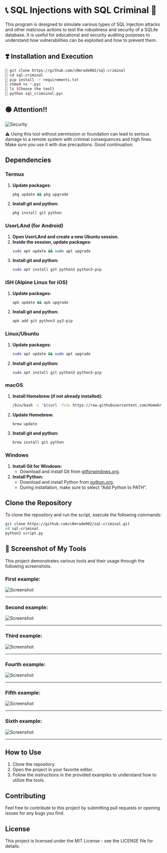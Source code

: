 # 📞 SQL Injections with SQL Criminal 🥷

This program is designed to simulate various types of SQL Injection attacks and other malicious actions to test the robustness and security of a SQLite database. It is useful for educational and security auditing purposes to understand how vulnerabilities can be exploited and how to prevent them.

## ❣️ Installation and Execution

```sh
🐧 git clone https://github.com/c0mrade002/sql-criminal
🐧 cd sql-criminal
🐧 pip install -r requirements.txt
🐧 chmod +x *.pyc
🐧 ls (Choose the tool)
🐧 python sql_crimiinal.pyc
```

## 🟢 Attention!!

![Security](https://www.keepersecurity.com/blog/wp-content/uploads/2023/03/blog@2x-12-1024x349.jpg)

⚠️ Using this tool without permission or foundation can lead to serious damage to a remote system with criminal consequences and high fines. Make sure you use it with due precautions. Good continuation.

## Dependencies

### Termux

1. **Update packages:**
    ```sh
    pkg update && pkg upgrade
    ```
2. **Install git and python:**
    ```sh
    pkg install git python
    ```

### UserLAnd (for Android)

1. **Open UserLAnd and create a new Ubuntu session.**
2. **Inside the session, update packages:**
    ```sh
    sudo apt update && sudo apt upgrade
    ```
3. **Install git and python:**
    ```sh
    sudo apt install git python3 python3-pip
    ```

### iSH (Alpine Linux for iOS)

1. **Update packages:**
    ```sh
    apk update && apk upgrade
    ```
2. **Install git and python:**
    ```sh
    apk add git python3 py3-pip
    ```

### Linux/Ubuntu

1. **Update packages:**
    ```sh
    sudo apt update && sudo apt upgrade
    ```
2. **Install git and python:**
    ```sh
    sudo apt install git python3 python3-pip
    ```

### macOS

1. **Install Homebrew (if not already installed):**
    ```sh
    /bin/bash -c "$(curl -fsSL https://raw.githubusercontent.com/Homebrew/install/HEAD/install.sh)"
    ```
2. **Update Homebrew:**
    ```sh
    brew update
    ```
3. **Install git and python:**
    ```sh
    brew install git python
    ```

### Windows

1. **Install Git for Windows:**
    - Download and install Git from [gitforwindows.org](https://gitforwindows.org/).
2. **Install Python:**
    - Download and install Python from [python.org](https://www.python.org/downloads/).
    - During installation, make sure to select "Add Python to PATH".

## Clone the Repository

To clone the repository and run the script, execute the following commands:

```sh
git clone https://github.com/c0mrade002/sql-criminal.git
cd sql-criminal
python3 script.py
```

## 💯 Screenshot of My Tools

This project demonstrates various tools and their usage through the following screenshots.

### First example:
![Screenshot](https://i.ibb.co/cTs49gP/Screenshot-20240611-035336-Termux.jpg)

---

### Second example:
![Screenshot](https://i.ibb.co/Pz63Bhb/Screenshot-20240611-035437-Termux.jpg)

---

### Third example:
![Screenshot](https://i.ibb.co/8df92Q3/Screenshot-20240611-035531-Termux.jpg)

---

### Fourth example:
![Screenshot](https://i.ibb.co/R6rTrJQ/Screenshot-20240611-035549-Termux.jpg)

---

### Fifth example:
![Screenshot](https://i.ibb.co/qrHs9BP/Screenshot-20240611-035646-Termux.jpg)

---

### Sixth example:
![Screenshot](https://i.ibb.co/5vMHSnb/Screenshot-20240611-035730-Termux.jpg)

---

## How to Use

1. Clone the repository.
2. Open the project in your favorite editor.
3. Follow the instructions in the provided examples to understand how to utilize the tools.

## Contributing

Feel free to contribute to this project by submitting pull requests or opening issues for any bugs you find.

## License

This project is licensed under the MIT License - see the LICENSE file for details.
```
